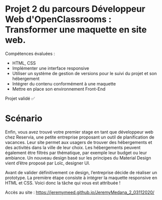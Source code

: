 # Projet 2 du parcours Développeur Web d'OpenClassrooms : Transformer une maquette en site web.

Compétences évaluées :
- HTML, CSS
- Implémenter une interface responsive
- Utiliser un système de gestion de versions pour le suivi du projet et son hébergement
- Intégrer du contenu conformément à une maquette
- Mettre en place son environnement Front-End

Projet validé ✅

# Scénario
Enfin, vous avez trouvé votre premier stage en tant que développeur web chez Reservia, une petite entreprise proposant un outil de planification de vacances. Leur site permet aux usagers de trouver des hébergements et des activités dans la ville de leur choix. Les hébergements peuvent également être filtrés par thématique, par exemple leur budget ou leur ambiance.
Un nouveau design basé sur les principes du Material Design vient d’être proposé par Loïc, designer UI.

Avant de valider définitivement ce design, l’entreprise décide de réaliser un prototype. La première étape consiste à intégrer la maquette responsive en HTML et CSS. Voici donc la tâche qui vous est attribuée !

Accès au site : https://jeremymeed.github.io/JeremyMedana_2_03112020/


